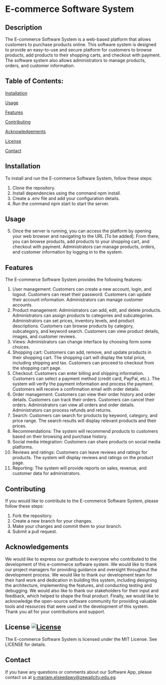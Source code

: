 # E-commerce Software System

## Description
The E-commerce Software System is a web-based platform that allows customers to purchase products online. This software system is designed to provide an easy-to-use and secure platform for customers to browse products, add products to their shopping carts, and checkout with payment. The software system also allows administrators to manage products, orders, and customer information.

## Table of Contents:
[Installation](https://github.com/Seedawy2002/E-commerceApp/edit/main/README.md#installation)

[Usage](https://github.com/Seedawy2002/E-commerceApp/edit/main/README.md#usage)

[Features](https://github.com/Seedawy2002/E-commerceApp/edit/main/README.md#features)

[Contributing](https://github.com/Seedawy2002/E-commerceApp/edit/main/README.md#contributing)

[Acknowledgements](https://github.com/Seedawy2002/E-commerceApp/edit/main/README.md#acknowledgements)

[License](https://github.com/Seedawy2002/E-commerceApp/edit/main/README.md#license-)

[Contact](https://github.com/Seedawy2002/E-commerceApp/edit/main/README.md#contact)

## Installation
To install and run the E-commerce Software System, follow these steps:
1. Clone the repository.
2. Install dependencies using the command npm install.
3. Create a .env file and add your configuration details.
4. Run the command npm start to start the server.

## Usage
5. Once the server is running, you can access the platform by opening your web browser and navigating to the URL [To be added]. From there, you can browse products, add products to your shopping cart, and checkout with payment. Administrators can manage products, orders, and customer information by logging in to the system.

## Features
The E-commerce Software System provides the following features:
1. User management: Customers can create a new account, login, and logout. Customers can reset their password. Customers can update their account information. Administrators can manage customer accounts.
2. Product management: Administrators can add, edit, and delete products. Administrators can assign products to categories and subcategories. Administrators can set prices, inventory levels, and product descriptions. Customers can browse products by category, subcategory, and keyword search. Customers can view product details, images, and customer reviews.
3. Views: Administrators can change interface by choosing form some choices.
4. Shopping cart: Customers can add, remove, and update products in their shopping cart. The shopping cart will display the total price, including shipping and tax. Customers can proceed to checkout from the shopping cart page.
5. Checkout: Customers can enter billing and shipping information. Customers can select a payment method (credit card, PayPal, etc.). The system will verify the payment information and process the payment. Customers will receive a confirmation email with order details.
6. Order management: Customers can view their order history and order details. Customers can track their orders. Customers can cancel their orders. Administrators can view all orders and order details. Administrators can process refunds and returns.
7. Search: Customers can search for products by keyword, category, and price range. The search results will display relevant products and their prices.
8. Recommendations: The system will recommend products to customers based on their browsing and purchase history.
9. Social media integration: Customers can share products on social media platforms.
10. Reviews and ratings: Customers can leave reviews and ratings for products. The system will display reviews and ratings on the product page.
11. Reporting: The system will provide reports on sales, revenue, and customer data for administrators.

## Contributing
If you would like to contribute to the E-commerce Software System, please follow these steps:
1. Fork the repository.
2. Create a new branch for your changes.
3. Make your changes and commit them to your branch.
4. Submit a pull request.

## Acknowledgements
We would like to express our gratitude to everyone who contributed to the development of this e-commerce software system.
We would like to thank our project managers for providing guidance and oversight throughout the development process.
We would like to thank our development team for their hard work and dedication in building this system, including designing the architecture, implementing the features, and conducting testing and debugging.
We would also like to thank our stakeholders for their input and feedback, which helped to shape the final product.
Finally, we would like to acknowledge the open-source software community for providing valuable tools and resources that were used in the development of this system.
Thank you all for your contributions and support.

## License [![License](https://img.shields.io/badge/License-MIT-blue.svg)](https://opensource.org/licenses/MIT)
The E-commerce Software System is licensed under the MIT License. See LICENSE for details.

## Contact
If you have any questions or comments about our Software App, please contact us at [s-mariam.elseedawy@zewailcity.edu.eg](mailto:s-mariam.elseedawy@zewailcity.edu.eg).

